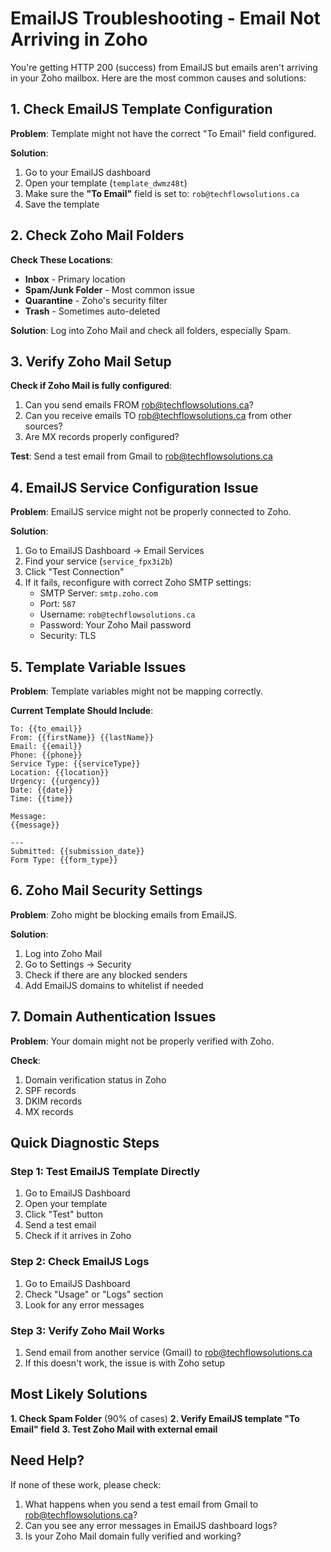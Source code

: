 # EmailJS Troubleshooting - Email Not Arriving in Zoho

You're getting HTTP 200 (success) from EmailJS but emails aren't arriving in your Zoho mailbox. Here are the most common causes and solutions:

## 1. Check EmailJS Template Configuration

**Problem**: Template might not have the correct "To Email" field configured.

**Solution**: 
1. Go to your EmailJS dashboard
2. Open your template (`template_dwmz48t`)
3. Make sure the **"To Email"** field is set to: `rob@techflowsolutions.ca`
4. Save the template

## 2. Check Zoho Mail Folders

**Check These Locations**:
- **Inbox** - Primary location
- **Spam/Junk Folder** - Most common issue
- **Quarantine** - Zoho's security filter
- **Trash** - Sometimes auto-deleted

**Solution**: Log into Zoho Mail and check all folders, especially Spam.

## 3. Verify Zoho Mail Setup

**Check if Zoho Mail is fully configured**:
1. Can you send emails FROM rob@techflowsolutions.ca?
2. Can you receive emails TO rob@techflowsolutions.ca from other sources?
3. Are MX records properly configured?

**Test**: Send a test email from Gmail to rob@techflowsolutions.ca

## 4. EmailJS Service Configuration Issue

**Problem**: EmailJS service might not be properly connected to Zoho.

**Solution**:
1. Go to EmailJS Dashboard → Email Services
2. Find your service (`service_fpx3i2b`)
3. Click "Test Connection"
4. If it fails, reconfigure with correct Zoho SMTP settings:
   - SMTP Server: `smtp.zoho.com`
   - Port: `587`
   - Username: `rob@techflowsolutions.ca`
   - Password: Your Zoho Mail password
   - Security: TLS

## 5. Template Variable Issues

**Problem**: Template variables might not be mapping correctly.

**Current Template Should Include**:
```
To: {{to_email}}
From: {{firstName}} {{lastName}}
Email: {{email}}
Phone: {{phone}}
Service Type: {{serviceType}}
Location: {{location}}
Urgency: {{urgency}}
Date: {{date}}
Time: {{time}}

Message:
{{message}}

---
Submitted: {{submission_date}}
Form Type: {{form_type}}
```

## 6. Zoho Mail Security Settings

**Problem**: Zoho might be blocking emails from EmailJS.

**Solution**:
1. Log into Zoho Mail
2. Go to Settings → Security
3. Check if there are any blocked senders
4. Add EmailJS domains to whitelist if needed

## 7. Domain Authentication Issues

**Problem**: Your domain might not be properly verified with Zoho.

**Check**:
1. Domain verification status in Zoho
2. SPF records
3. DKIM records
4. MX records

## Quick Diagnostic Steps

### Step 1: Test EmailJS Template Directly
1. Go to EmailJS Dashboard
2. Open your template
3. Click "Test" button
4. Send a test email
5. Check if it arrives in Zoho

### Step 2: Check EmailJS Logs
1. Go to EmailJS Dashboard
2. Check "Usage" or "Logs" section
3. Look for any error messages

### Step 3: Verify Zoho Mail Works
1. Send email from another service (Gmail) to rob@techflowsolutions.ca
2. If this doesn't work, the issue is with Zoho setup

## Most Likely Solutions

**1. Check Spam Folder** (90% of cases)
**2. Verify EmailJS template "To Email" field**
**3. Test Zoho Mail with external email**

## Need Help?

If none of these work, please check:
1. What happens when you send a test email from Gmail to rob@techflowsolutions.ca?
2. Can you see any error messages in EmailJS dashboard logs?
3. Is your Zoho Mail domain fully verified and working?